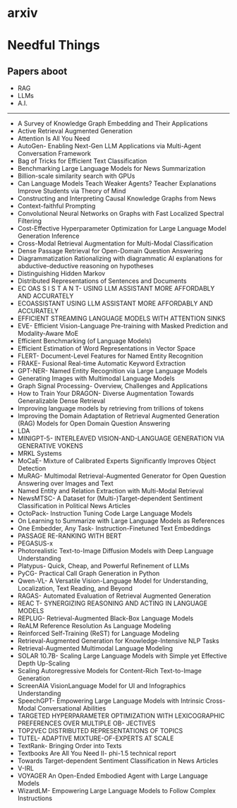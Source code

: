 # arxiv

# Needful Things

## Papers aboot
- RAG
- LLMs
- A.I.

---

- A Survey of Knowledge Graph Embedding and Their Applications
- Active Retrieval Augmented Generation
- Attention Is All You Need
- AutoGen- Enabling Next-Gen LLM Applications via Multi-Agent Conversation Framework
- Bag of Tricks for Efficient Text Classification
- Benchmarking Large Language Models for News Summarization
- Billion-scale similarity search with GPUs 
- Can Language Models Teach Weaker Agents? Teacher Explanations Improve Students via Theory of Mind
- Constructing and Interpreting Causal Knowledge Graphs from News
- Context-faithful Prompting
- Convolutional Neural Networks on Graphs with Fast Localized Spectral Filtering
- Cost-Effective Hyperparameter Optimization for Large Language Model Generation Inference
- Cross-Modal Retrieval Augmentation for Multi-Modal Classification
- Dense Passage Retrieval for Open-Domain Question Answering
- Diagrammatization Rationalizing with diagrammatic AI explanations for abductive-deductive reasoning on hypotheses
- Distinguishing Hidden Markov
- Distributed Representations of Sentences and Documents
- EC OAS S I S T A N T- USING LLM ASSISTANT MORE AFFORDABLY AND ACCURATELY
- ECOASSISTANT USING LLM ASSISTANT MORE AFFORDABLY AND ACCURATELY
- EFFICIENT STREAMING LANGUAGE MODELS WITH ATTENTION SINKS
- EVE- Efficient Vision-Language Pre-training with Masked Prediction and Modality-Aware MoE
- Efficient Benchmarking (of Language Models)
- Efficient Estimation of Word Representations in Vector Space
- FLERT- Document-Level Features for Named Entity Recognition
- FRAKE- Fusional Real-time Automatic Keyword Extraction
- GPT-NER- Named Entity Recognition via Large Language Models
- Generating Images with Multimodal Language Models
- Graph Signal Processing- Overview, Challenges and Applications
- How to Train Your DRAGON- Diverse Augmentation Towards Generalizable Dense Retrieval
- Improving language models by retrieving from trillions of tokens
- Improving the Domain Adaptation of Retrieval Augmented Generation (RAG) Models for Open Domain Question Answering
- LDA
- MINIGPT-5- INTERLEAVED VISION-AND-LANGUAGE GENERATION VIA GENERATIVE VOKENS
- MRKL Systems
- MoCaE- Mixture of Calibrated Experts Significantly Improves Object Detection
- MuRAG- Multimodal Retrieval-Augmented Generator for Open Question Answering over Images and Text
- Named Entity and Relation Extraction with Multi-Modal Retrieval
- NewsMTSC- A Dataset for (Multi-)Target-dependent Sentiment Classification in Political News Articles
- OctoPack- Instruction Tuning Code Large Language Models
- On Learning to Summarize with Large Language Models as References
- One Embedder, Any Task- Instruction-Finetuned Text Embeddings
- PASSAGE RE-RANKING WITH BERT
- PEGASUS-x
- Photorealistic Text-to-Image Diffusion Models with Deep Language Understanding
- Platypus- Quick, Cheap, and Powerful Refinement of LLMs
- PyCG- Practical Call Graph Generation in Python
- Qwen-VL- A Versatile Vision-Language Model for Understanding, Localization, Text Reading, and Beyond
- RAGAS- Automated Evaluation of Retrieval Augmented Generation
- REAC T- SYNERGIZING REASONING AND ACTING IN LANGUAGE MODELS
- REPLUG- Retrieval-Augmented Black-Box Language Models
- ReALM Reference Resolution As Language Modeling
- Reinforced Self-Training (ReST) for Language Modeling
- Retrieval-Augmented Generation for Knowledge-Intensive NLP Tasks
- Retrieval-Augmented Multimodal Language Modeling
- SOLAR 10.7B- Scaling Large Language Models with Simple yet Effective Depth Up-Scaling
- Scaling Autoregressive Models for Content-Rich Text-to-Image Generation
- ScreenAIA VisionLanguage Model for UI and Infographics Understanding
- SpeechGPT- Empowering Large Language Models with Intrinsic Cross-Modal Conversational Abilities
- TARGETED HYPERPARAMETER OPTIMIZATION WITH LEXICOGRAPHIC PREFERENCES OVER MULTIPLE OB- JECTIVES
- TOP2VEC DISTRIBUTED REPRESENTATIONS OF TOPICS
- TUTEL- ADAPTIVE MIXTURE-OF-EXPERTS AT SCALE
- TextRank- Bringing Order into Texts
- Textbooks Are All You Need II- phi-1.5 technical report
- Towards Target-dependent Sentiment Classification in News Articles
- V-IRL
- VOYAGER An Open-Ended Embodied Agent with Large Language Models
- WizardLM- Empowering Large Language Models to Follow Complex Instructions

